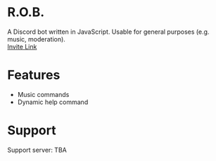 # R.O.B.
A Discord bot written in JavaScript. Usable for general purposes (e.g. music, moderation).  
[Invite Link](https://discord.com/oauth2/authorize?client_id=720673589258616874&scope=bot)

# Features
* Music commands
* Dynamic help command

# Support
Support server: TBA